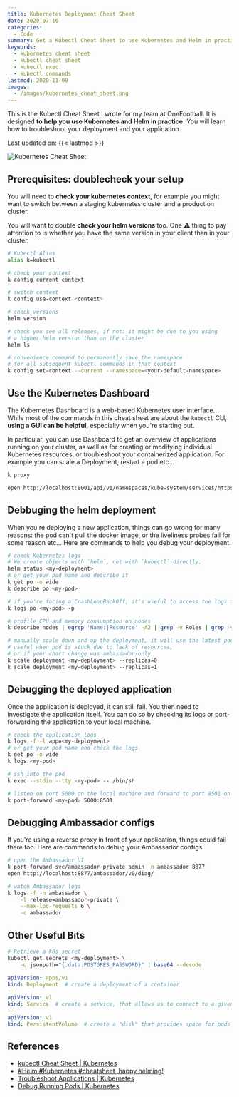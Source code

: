 ```yaml
---
title: Kubernetes Deployment Cheat Sheet
date: 2020-07-16
categories:
  - Code
summary: Get a Kubectl Cheat Sheet to use Kubernetes and Helm in practice. Troubleshoot your deployment and your application. Updated regularly.
keywords:
  - kubernetes cheat sheet
  - kubectl cheat sheet
  - kubectl exec
  - kubectl commands
lastmod: 2020-11-09
images:
  - /images/kubernetes_cheat_sheet.png
---
```


This is the Kubectl Cheat Sheet I wrote for my team at OneFootball. It is designed **to help you use Kubernetes and Helm in practice.** You will learn how to troubleshoot your deployment and your application.

Last updated on: {{< lastmod >}}

![Kubernetes Cheat Sheet](/images/kubernetes_cheat_sheet.png "Kubernetes Cheat Sheet")

## Prerequisites: doublecheck your setup

You will need to **check your kubernetes context**, for example you might want to switch between a staging kubernetes cluster and a production cluster.

You will want to double **check your helm versions** too. One ⚠️ thing to pay attention to is whether you have the same version in your client than in your cluster.

```sh
# Kubectl Alias
alias k=kubectl

# check your context
k config current-context

# switch context
k config use-context <context>

# check versions
helm version

# check you see all releases, if not: it might be due to you using
# a higher helm version than on the cluster
helm ls

# convenience command to permanently save the namespace
# for all subsequent kubectl commands in that context
k config set-context --current --namespace=<your-default-namespace>
```

## Use the Kubernetes Dashboard

The Kubernetes Dashboard is a web-based Kubernetes user interface. While most of the commands in this cheat sheet are about the `kubectl` CLI, **using a GUI can be helpful**, especially when you're starting out.

In particular, you can use Dashboard to get an overview of applications running on your cluster, as well as for creating or modifying individual Kubernetes resources, or troubleshoot your containerized application. For example you can scale a Deployment, restart a pod etc...

```sh
k proxy
```

```sh
open http://localhost:8001/api/v1/namespaces/kube-system/services/https:kubernetes-dashboard:/proxy/
```

## Debbuging the helm deployment

When you're deploying a new application, things can go wrong for many reasons: the pod can't pull the docker image, or the liveliness probes fail for some reason etc... Here are commands to help you debug your deployment.

```sh
# check Kubernetes logs
# We create objects with `helm`, not with `kubectl` directly.
helm status <my-deployment>
# or get your pod name and describe it
k get po -o wide
k describe po <my-pod>

# if you're facing a CrashLoopBackOff, it's useful to access the logs from the previous (crashed) instance using -p
k logs po <my-pod> -p

# profile CPU and memory consumption on nodes
k describe nodes | egrep 'Name:|Resource' -A2 | grep -v Roles | grep -v Labels

# manually scale down and up the deployment, it will use the latest pod
# useful when pod is stuck due to lack of resources,
# or if your chart change was ambassador-only
k scale deployment <my-deployment> --replicas=0
k scale deployment <my-deployment> --replicas=1
```

## Debugging the deployed application

Once the application is deployed, it can still fail. You then need to investigate the application itself. You can do so by checking its logs or port-forwarding the application to your local machine.

```sh
# check the application logs
k logs -f -l app=<my-deployment>
# or get your pod name and check the logs
k get po -o wide
k logs <my-pod>

# ssh into the pod
k exec --stdin --tty <my-pod> -- /bin/sh

# listen on port 5000 on the local machine and forward to port 8501 on the pod
k port-forward <my-pod> 5000:8501
```

## Debugging Ambassador configs

If you're using a reverse proxy in front of your application, things could fail there too. Here are commands to debug your Ambassador configs.

```sh
# open the Ambassador UI
k port-forward svc/ambassador-private-admin -n ambassador 8877
open http://localhost:8877/ambassador/v0/diag/

# watch Ambassador logs
k logs -f -n ambassador \
    -l release=ambassador-private \
    --max-log-requests 6 \
    -c ambassador
```

## Other Useful Bits

```sh
# Retrieve a k8s secret
kubectl get secrets <my-deployment> \
    -o jsonpath="{.data.POSTGRES_PASSWORD}" | base64 --decode
```

```yml
apiVersion: apps/v1
kind: Deployment  # create a deployment of a container
---
apiVersion: v1
kind: Service  # create a service, that allows us to connect to a given deployment
---
apiVersion: v1
kind: PersistentVolume  # create a "disk" that provides space for pods to store data
```

## References

- [kubectl Cheat Sheet | Kubernetes](https://kubernetes.io/docs/reference/kubectl/cheatsheet/)
- [#Helm #Kubernetes #cheatsheet, happy helming!](https://gist.github.com/tuannvm/4e1bcc993f683ee275ed36e67c30ac49)
- [Troubleshoot Applications | Kubernetes](https://kubernetes.io/docs/tasks/debug-application-cluster/debug-application)
- [Debug Running Pods | Kubernetes](https://kubernetes.io/docs/tasks/debug-application-cluster/debug-running-pod/)
